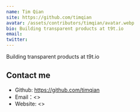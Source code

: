 ```yaml
---
name: Tim Qian
site: https://github.com/timqian
avatar: /assets/contributors/timqian/avatar.webp
bio: Building transparent products at t9t.io
email: 
twitter: 
---
```


Building transparent products at t9t.io

## Contact me

- Github: <https://github.com/timqian>
- Email：<>
- Website: <>
